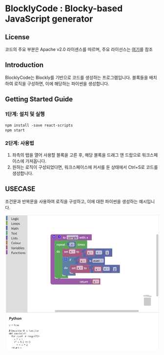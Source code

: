 # BlocklyCode : Blocky-based JavaScript generator

## License
코드의 주요 부분은 Apache v2.0 라이센스를 따르며, 주요 라이선스는 [여기](LICENSE)를 참조

## Introduction
BlocklyCode는 Blockly를 기반으로 코드를 생성하는 프로그램입니다. 블록들을 배치하여 로직을 구성하면, 이에 해당하는 파이썬을 생성합니다.

## Getting Started Guide

### 1단계: 설치 및 실행
    npm install -save react-scripts
    npm start

### 2단계: 사용법
1. 좌측의 탭을 열어 사용할 블록을 고른 후, 해당 블록을 드래그 앤 드랍으로 워크스페이스에 가져옵니다.
2. 원하는 로직이 구성되었다면, 워크스페이스에 커서를 둔 상태에서 Ctrl+S로 코드를 생성합니다.

## USECASE
조건문과 반복문을 사용하여 로직을 구성하고, 이에 대한 파이썬을 생성하는 예시입니다.

![샘플 이미지](/public/sample.png)
